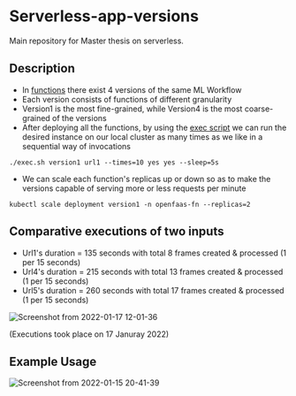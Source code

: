 # Serverless-app-versions

Main repository for Master thesis on serverless.

## Description
* In [functions](https://github.com/dimgiagos44/Serverless-app-versions/tree/main/functions) there exist 4 versions of the same ML Workflow
* Each version consists of functions of different granularity
* Version1 is the most fine-grained, while Version4 is the most coarse-grained of the versions
* After deploying all the functions, by using the [exec script](https://github.com/dimgiagos44/Serverless-app-versions/blob/main/exec.sh)
we can run the desired instance on our local cluster as many times as we like in a sequential way of invocations
```
./exec.sh version1 url1 --times=10 yes yes --sleep=5s
```
* We can scale each function's replicas up or down so as to make the versions capable
of serving more or less requests per minute
```
kubectl scale deployment version1 -n openfaas-fn --replicas=2
```

## Comparative executions of two inputs
* Url1's duration = 135 seconds with total  8 frames created & processed (1 per 15 seconds)
* Url4's duration = 215 seconds with total 13 frames created & processed (1 per 15 seconds)
* Url5's duration = 260 seconds with total 17 frames created & processed (1 per 15 seconds)

![Screenshot from 2022-01-17 12-01-36](https://user-images.githubusercontent.com/57920951/149748857-ba70a7fa-cb70-41b0-b722-875a07e30ae3.png)

(Executions took place on 17 Januray 2022)

## Example Usage

![Screenshot from 2022-01-15 20-41-39](https://user-images.githubusercontent.com/57920951/149634004-1356f129-a036-4c0b-857b-aa24e710a2ba.png)


